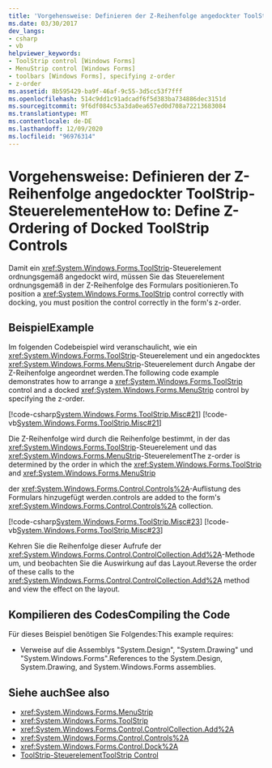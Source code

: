 ```yaml
---
title: 'Vorgehensweise: Definieren der Z-Reihenfolge angedockter ToolStrip-Steuerelemente'
ms.date: 03/30/2017
dev_langs:
- csharp
- vb
helpviewer_keywords:
- ToolStrip control [Windows Forms]
- MenuStrip control [Windows Forms]
- toolbars [Windows Forms], specifying z-order
- z-order
ms.assetid: 8b595429-ba9f-46af-9c55-3d5cc53f7fff
ms.openlocfilehash: 514c9dd1c91adcadf6f5d383ba734886dec3151d
ms.sourcegitcommit: 9f6df084c53a3da0ea657ed0d708a72213683084
ms.translationtype: MT
ms.contentlocale: de-DE
ms.lasthandoff: 12/09/2020
ms.locfileid: "96976314"
---
```

# <a name="how-to-define-z-ordering-of-docked-toolstrip-controls"></a><span data-ttu-id="1e6b3-102">Vorgehensweise: Definieren der Z-Reihenfolge angedockter ToolStrip-Steuerelemente</span><span class="sxs-lookup"><span data-stu-id="1e6b3-102">How to: Define Z-Ordering of Docked ToolStrip Controls</span></span>
<span data-ttu-id="1e6b3-103">Damit ein <xref:System.Windows.Forms.ToolStrip>-Steuerelement ordnungsgemäß angedockt wird, müssen Sie das Steuerelement ordnungsgemäß in der Z-Reihenfolge des Formulars positionieren.</span><span class="sxs-lookup"><span data-stu-id="1e6b3-103">To position a <xref:System.Windows.Forms.ToolStrip> control correctly with docking, you must position the control correctly in the form's z-order.</span></span>  
  
## <a name="example"></a><span data-ttu-id="1e6b3-104">Beispiel</span><span class="sxs-lookup"><span data-stu-id="1e6b3-104">Example</span></span>  
 <span data-ttu-id="1e6b3-105">Im folgenden Codebeispiel wird veranschaulicht, wie ein <xref:System.Windows.Forms.ToolStrip>-Steuerelement und ein angedocktes <xref:System.Windows.Forms.MenuStrip>-Steuerelement durch Angabe der Z-Reihenfolge angeordnet werden.</span><span class="sxs-lookup"><span data-stu-id="1e6b3-105">The following code example demonstrates how to arrange a <xref:System.Windows.Forms.ToolStrip> control and a docked <xref:System.Windows.Forms.MenuStrip> control by specifying the z-order.</span></span>  
  
 [!code-csharp[System.Windows.Forms.ToolStrip.Misc#21](~/samples/snippets/csharp/VS_Snippets_Winforms/System.Windows.Forms.ToolStrip.Misc/CS/Program.cs#21)]
 [!code-vb[System.Windows.Forms.ToolStrip.Misc#21](~/samples/snippets/visualbasic/VS_Snippets_Winforms/System.Windows.Forms.ToolStrip.Misc/VB/Program.vb#21)]  
  
 <span data-ttu-id="1e6b3-106">Die Z-Reihenfolge wird durch die Reihenfolge bestimmt, in der das <xref:System.Windows.Forms.ToolStrip>-Steuerelement und das <xref:System.Windows.Forms.MenuStrip>-Steuerelement</span><span class="sxs-lookup"><span data-stu-id="1e6b3-106">The z-order is determined by the order in which the <xref:System.Windows.Forms.ToolStrip> and <xref:System.Windows.Forms.MenuStrip></span></span>  
  
 <span data-ttu-id="1e6b3-107">der <xref:System.Windows.Forms.Control.Controls%2A>-Auflistung des Formulars hinzugefügt werden.</span><span class="sxs-lookup"><span data-stu-id="1e6b3-107">controls are added to the form's <xref:System.Windows.Forms.Control.Controls%2A> collection.</span></span>  
  
 [!code-csharp[System.Windows.Forms.ToolStrip.Misc#23](~/samples/snippets/csharp/VS_Snippets_Winforms/System.Windows.Forms.ToolStrip.Misc/CS/Program.cs#23)]
 [!code-vb[System.Windows.Forms.ToolStrip.Misc#23](~/samples/snippets/visualbasic/VS_Snippets_Winforms/System.Windows.Forms.ToolStrip.Misc/VB/Program.vb#23)]  
  
 <span data-ttu-id="1e6b3-108">Kehren Sie die Reihenfolge dieser Aufrufe der <xref:System.Windows.Forms.Control.ControlCollection.Add%2A>-Methode um, und beobachten Sie die Auswirkung auf das Layout.</span><span class="sxs-lookup"><span data-stu-id="1e6b3-108">Reverse the order of these calls to the <xref:System.Windows.Forms.Control.ControlCollection.Add%2A> method and view the effect on the layout.</span></span>  
  
## <a name="compiling-the-code"></a><span data-ttu-id="1e6b3-109">Kompilieren des Codes</span><span class="sxs-lookup"><span data-stu-id="1e6b3-109">Compiling the Code</span></span>  
 <span data-ttu-id="1e6b3-110">Für dieses Beispiel benötigen Sie Folgendes:</span><span class="sxs-lookup"><span data-stu-id="1e6b3-110">This example requires:</span></span>  
  
- <span data-ttu-id="1e6b3-111">Verweise auf die Assemblys "System.Design", "System.Drawing" und "System.Windows.Forms".</span><span class="sxs-lookup"><span data-stu-id="1e6b3-111">References to the System.Design, System.Drawing, and System.Windows.Forms assemblies.</span></span>  
  
## <a name="see-also"></a><span data-ttu-id="1e6b3-112">Siehe auch</span><span class="sxs-lookup"><span data-stu-id="1e6b3-112">See also</span></span>

- <xref:System.Windows.Forms.MenuStrip>
- <xref:System.Windows.Forms.ToolStrip>
- <xref:System.Windows.Forms.Control.ControlCollection.Add%2A>
- <xref:System.Windows.Forms.Control.Controls%2A>
- <xref:System.Windows.Forms.Control.Dock%2A>
- [<span data-ttu-id="1e6b3-113">ToolStrip-Steuerelement</span><span class="sxs-lookup"><span data-stu-id="1e6b3-113">ToolStrip Control</span></span>](toolstrip-control-windows-forms.md)
